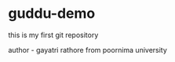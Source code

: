 # guddu-demo
this is my first git repository
<br>

author - gayatri rathore 
from poornima university
